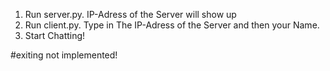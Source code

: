 1. Run server.py. IP-Adress of the Server will show up
2. Run client.py. Type in The IP-Adress of the Server and then your Name.
3. Start Chatting!

#exiting not implemented!
